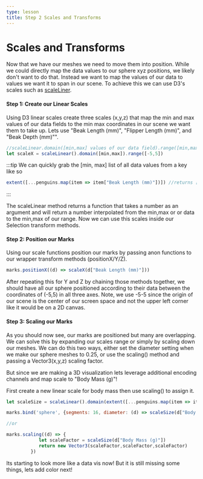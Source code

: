 ```yaml
---
type: lesson
title: Step 2 Scales and Transforms
---
```


# Scales and Transforms

Now that we have our meshes we need to move them into position. While we could directly map the data values to our sphere xyz positions, we likely don't want to do that. Instead we want to map the values of our data to values we want it to span in our scene. To achieve this we can use D3's scales such as [scaleLiner](https://d3js.org/d3-scale/linear#scaleLinear).

#### Step 1: Create our Linear Scales

Using D3 linear scales create three scales (x,y,z) that map the min and max values of our data fields to the min max coordinates in our scene we want them to take up. Lets use "Beak Length (mm)", "Flipper Length (mm)", and  "Beak Depth (mm)"". 

```js
//scaleLinear.domain([min,max] values of our data field).range([min,max] values of coordinate space to use in meters)
let scaleX = scaleLinear().domain([min,max]).range([-5,5])
```

:::tip
We can quickly grab the [min, max] list of all data values from a key like so 
```js 
extent([...penguins.map(item => item["Beak Length (mm)"])]) //returns [min,max] of the list
```
:::

The scaleLinear method returns a function that takes a number as an argument and will return a number interpolated from the min,max or or data to the min,max of our range. Now we can use this scales inside our Selection transform methods. 

#### Step 2: Position our Marks

Using our scale functions position our marks by passing anon functions to our wrapper transform methods (positionX/Y/Z).

```js
marks.positionX((d) => scaleX(d["Beak Length (mm)"]))
```

After repeating this for Y and Z by chaining those methods together, we should have all our sphere positioned according to their data between the coordinates of (-5,5) in all three axes. Note, we use -5-5 since the origin of our scene is the center of our screen space and not the upper left corner like it would be on a 2D canvas. 

#### Step 3: Scaling our Marks

As you should now see, our marks are positioned but many are overlapping. We can solve this by expanding our scales range or simply by scaling down our meshes. We can do this two ways, either set the diameter setting when we make our sphere meshes to 0.25, or use the scaling() method and passing a Vector3(x,y,z) scaling factor. 

But since we are making a 3D visualization lets leverage additional encoding channels and map scale to "Body Mass (g)"!

First create a new linear scale for body mass then use scaling() to assign it.

```js
let scaleSize = scaleLinear().domain(extent([...penguins.map(item => item["Body Mass (g)"])])).range([0.1, 0.5])

marks.bind('sphere', {segments: 16, diameter: (d) => scaleSize(d["Body Mass (g)"])}, penguins)

//or 

marks.scaling((d) => {
            let scaleFactor = scaleSize(d["Body Mass (g)"])
            return new Vector3(scaleFactor,scaleFactor,scaleFactor)
         })
```

Its starting to look more like a data vis now! But it is still missing some things, lets add color next!